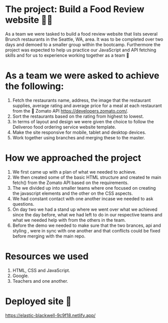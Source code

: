 # The project: Build a Food Review website 🌮🥑
As a team we were tasked to build a food review website that lists several Brunch restaurants in the Seattle, WA, area. 
It was to be completed over two days and demoed to a smaller group within the bootcamp. Furthermore the project was expected to 
help us practice our JavaScript and API fetching skills and for us to experience working together as a team 💪

# As a team we were asked to achieve the following:
1. Fetch the restaurants name, address, the image that the restaurant supplies, average rating and average price
for a meal at each restaurant from the 🍅 Zomato API https://developers.zomato.com/. 
2. Sort the restaurants based on the rating from highest to lowest.
3. In terms of layout and design we were given the choice to follow the Deliveroo food ordering service website 
template.
4. Make the site responsive for mobile, tablet and desktop devices. 
5. Work together using branches and merging these to the master.

# How we approached the project
1. We first came up with a plan of what we needed to achieve.
2. We then created some of the basic HTML structure and created te main fetch() from the Zomato API based on the requirements. 
3. The we divided up into smaller teams where one focused on creating the javascript elements and the other on the CSS aspects.
4. We had constant contact with one another incase we needed to ask questions. 
5. On day two we had a stand up where we went over what we achieved since the day before, what we had left to do in our
respective teams and what we needed help with from the others in the team.
6. Before the demo we needed to make sure that the two brances, api and styling , were in sync with one another and that
conflicts could be fixed before merging with the main repo.

# Resources we used
1. HTML, CSS and JavaScript.
2. Google. 
3. Teachers and one another.

# Deployed site 🌟
https://elastic-blackwell-9c9f18.netlify.app/
